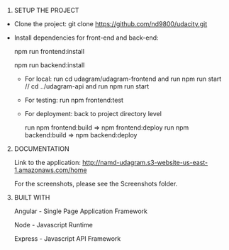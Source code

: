 1. SETUP THE PROJECT
    
- Clone the project: git clone https://github.com/nd9800/udacity.git

- Install dependencies for front-end and back-end: 

    npm run frontend:install

    npm run backend:install
  - For local: run cd udagram/udagram-frontend and run npm run start // cd ../udagram-api and run npm run start
  - For testing: run npm frontend:test
  - For deployment: back to project directory level
    

    run npm frontend:build => npm frontend:deploy
    run npm backend:build => npm backend:deploy
2. DOCUMENTATION

    Link to the application: http://namd-udagram.s3-website-us-east-1.amazonaws.com/home
    
    For the screenshots, please see the Screenshots folder.
3. BUILT WITH

   Angular - Single Page Application Framework

   Node - Javascript Runtime

   Express - Javascript API Framework
    

  

  


